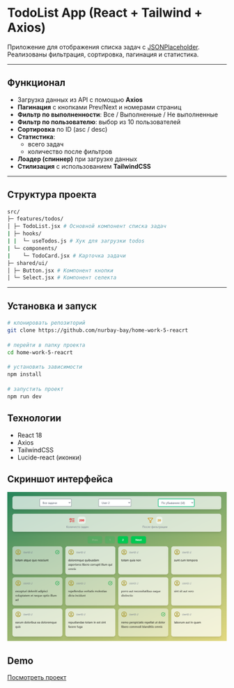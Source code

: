 # TodoList App (React + Tailwind + Axios)

Приложение для отображения списка задач с [JSONPlaceholder](https://jsonplaceholder.typicode.com/todos).  
Реализованы фильтрация, сортировка, пагинация и статистика.

---

##  Функционал
- Загрузка данных из API с помощью **Axios**
- **Пагинация** с кнопками Prev/Next и номерами страниц
- **Фильтр по выполненности**: Все / Выполненные / Не выполненные
- **Фильтр по пользователю**: выбор из 10 пользователей
- **Сортировка** по ID (asc / desc)
- **Статистика**:
  - всего задач
  - количество после фильтров
- **Лоадер (спиннер)** при загрузке данных
- **Стилизация** с использованием **TailwindCSS**

---

## Структура проекта

```bash
src/
├─ features/todos/
│ ├─ TodoList.jsx # Основной компонент списка задач
| ├─ hooks/
| |  └─ useTodos.js # Хук для загрузки todos
| └─ components/
|    └─ TodoCard.jsx # Карточка задачи
├─ shared/ui/
│ ├─ Button.jsx # Компонент кнопки
│ └─ Select.jsx # Компонент селекта
```

---

## Установка и запуск

```bash
# клонировать репозиторий
git clone https://github.com/nurbay-bay/home-work-5-reacrt

# перейти в папку проекта
cd home-work-5-reacrt

# установить зависимости
npm install

# запустить проект
npm run dev
```

## Технологии
- React 18
- Axios
- TailwindCSS
- Lucide-react (иконки)

## Скриншот интерфейса
![screenshot](./public/screenshot.png)

## Demo
[Посмотреть проект](https://home-work-5-reacrt.vercel.app/)



